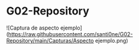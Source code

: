 # G02-Repository
![Captura de aspecto ejemplo](https://raw.githubusercontent.com/santi0ne/G02-Repository/main/Capturas/Aspecto ejemplo.png)

